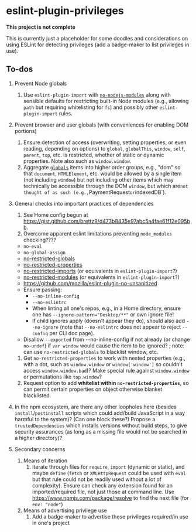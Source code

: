 # eslint-plugin-privileges

**This project is not complete**

This is currently just a placeholder for some doodles and considerations on
using ESLint for detecting privileges (add a badge-maker to list
privileges in use).

## To-dos

1. Prevent Node globals
    1. Use `eslint-plugin-import` with
        [`no-nodejs-modules`](https://github.com/benmosher/eslint-plugin-import/blob/master/docs/rules/no-nodejs-modules.md)
        along with sensible defaults for restricting built-in Node modules (e.g.,
        allowing `path` but requiring whitelisting for `fs`) and possibly other
        `eslint-plugin-import` rules.
1. Prevent browser and user globals (with conveniences for enabling DOM portions)
    1. Ensure detection of access (overwriting, setting properties, or even reading,
        depending on options) to `global`, `globalThis`, `window`, `self`, `parent`,
        `top`, etc. is restricted, whether of static or dynamic properties. Note also
        such as `window.window`.
    1. Aggregate [`globals`](https://www.npmjs.com/package/globals) items into higher
        order groups, e.g., "dom" so that `document`, `HTMLElement`, etc. would be
        allowed by a single item (not including `window`) but not including other items
        which may technically be accessible through the DOM `window`, but which are`
        not thought of as such (e.g., `PaymentRequest` or `indexedDB`).
1. General checks into important practices of dependencies
    1. See Home config begun at <https://gist.github.com/brettz9/d473b8435e97abc5a4fae61f12e095bb>.
    1. Overcome apparent eslint limitations preventing `node_modules` checking????
    - `no-eval`
    - `no-global-assign`
    - [no-restricted-globals](https://eslint.org/docs/rules/no-restricted-globals)
    - [no-restricted-properties](https://eslint.org/docs/rules/no-restricted-properties)
    - [no-restricted-imports](https://eslint.org/docs/rules/no-restricted-imports) (or equivalents in `eslint-plugin-import`?)
    - [no-restricted-modules](https://eslint.org/docs/rules/no-restricted-modules) (or equivalents in `eslint-plugin-import`?)
    - https://github.com/mozilla/eslint-plugin-no-unsanitized
    - Ensure passing:
        - `--no-inline-config`
        - `--no-eslintrc`
        - When linting all one's repos, e.g., in a Home directory, ensure one has `--ignore-pattern="Desktop/**"` or own ignore file!
        - If child ignores apply (doesn't appear they do), should also add
            `--no-ignore` (note that `--no-eslintrc` does not appear to reject
            `--config` per CLI doc page).
    - Disallow `--exported` from --no-inline-config if not already (or change `no-undef`) if `var window` would cause the item to be ignored? ; note: can use `no-restricted-globals` to blacklist window, etc.
    1. Get `no-restricted-properties` to work with nested properties (e.g., with a dot, such as `window.window` or `window['window']` so couldn't access `window.window.bad`)? Make special rule against `window.window` or permutations like `top.window`?
    2. Request option to add **whitelist within `no-restricted-properties`**, so can
        permit certain properties on object otherwise blanket blacklisted.
1. In the npm ecosystem, are there any other loopholes here (besides `install`/`postinstall` scripts which could add/build JavaScript in a way harmful to the system)? (Can one block these?) Propose a `trustedDependencies` which installs versions without build steps, to give security assurances (as long as a missing file would not be searched in a higher directory)?

1. Secondary concerns
    1. Means of iteration
        1. Iterate through files for `require`, `import` (dynamic or static), and maybe
            `define` (`fetch` or `XMLHttpRequest` could be used with `eval` but that
            rule could not be readily used without a lot of complexity). Ensure can
            check any extension found for an imported/required file, not
            just those at command line. Use <https://www.npmjs.com/package/resolve>
            to find the next file (for `env: "node"`)
    1. Means of advertising privilege use
        1. Add a badge-maker to advertise those privileges required/in use in
            one's project
